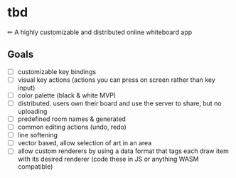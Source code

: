 # tbd
✏ A highly customizable and distributed online whiteboard app 

## Goals

- [ ] customizable key bindings
- [ ] visual key actions (actions you can press on screen rather than key input)
- [ ] color palette (black & white MVP)
- [ ] distributed. users own their board and use the server to share, but no uploading
- [ ] predefined room names & generated
- [ ] common editing actions (undo, redo)
- [ ] line softening
- [ ] vector based, allow selection of art in an area
- [ ] allow custom renderers by using a data format that tags each draw item with its desired renderer (code these in JS or anything WASM compatible)
